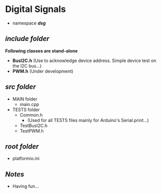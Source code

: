 # Digital Signals

- namespace ***dsg***

## ***include folder***

**Following classes are stand-alone**
- **BusI2C.h** (Use to acknowledge device address. Simple device test on the I2C bus...)
- **PWM.h** (Under development)

## ***src folder***


- MAIN folder
    - main.cpp
- TESTS folder
    - Common.h          
        - (Used for all TESTS files mainly for Arduino's Serial.print...)
    - TestBusI2C.h
    - TestPWM.h 

## ***root folder***

- platformio.ini

## ***Notes***

- Having fun...

